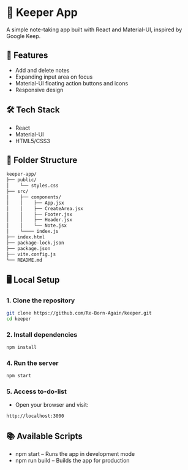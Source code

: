 # 📝 Keeper App

A simple note-taking app built with React and Material-UI, inspired by Google Keep.

## 🚀 Features

- Add and delete notes
- Expanding input area on focus
- Material-UI floating action buttons and icons
- Responsive design

## 🛠 Tech Stack

- React
- Material-UI
- HTML5/CSS3

## 📁 Folder Structure
```bash
keeper-app/ 
├── public/ 
│    └── styles.css
├── src/
│    ├── components/
│    │    ├── App.jsx
│    │    ├── CreateArea.jsx
│    │    ├── Footer.jsx
│    │    ├── Header.jsx
│    │    └── Note.jsx
│    └──── index.js
├── index.html
├── package-lock.json
├── package.json
├── vite.config.js
└── README.md
```
## 🖥️ Local Setup

### 1. Clone the repository

```bash
git clone https://github.com/Re-Born-Again/keeper.git
cd keeper
```
### 2. Install dependencies

```bash
npm install
```

### 4. Run the server

```bash
npm start
```

### 5. Access to-do-list

- Open your browser and visit:
``` bash
http://localhost:3000
```

## 📚 Available Scripts
 - npm start – Runs the app in development mode
 - npm run build – Builds the app for production
